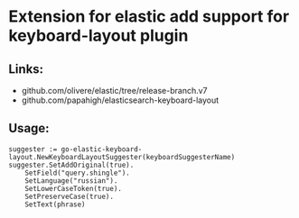 # Extension for elastic add support for keyboard-layout plugin

## Links:
- github.com/olivere/elastic/tree/release-branch.v7
- github.com/papahigh/elasticsearch-keyboard-layout

## Usage:
```
suggester := go-elastic-keyboard-layout.NewKeyboardLayoutSuggester(keyboardSuggesterName)
suggester.SetAddOriginal(true).
	SetField("query.shingle").
	SetLanguage("russian").
	SetLowerCaseToken(true).
	SetPreserveCase(true).
	SetText(phrase)
```
